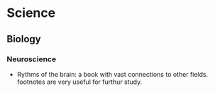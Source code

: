 # Science
## Biology
### Neuroscience
- Rythms of the brain: a book with vast connections to other fields. footnotes are very useful for furthur study.